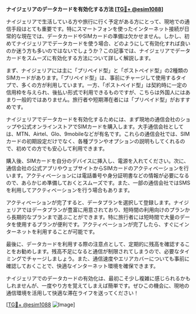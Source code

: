 **ナイジェリアのデータカードを有効化する方法 [[TG💪+ @esim1088](https://t.me/s/esim1088)]**

ナイジェリアで生活している方や旅行に行く予定がある方にとって、現地での通信手段はとても重要です。特にスマートフォンを使ったインターネット接続が日常的な現在では、データカードやSIMカードの準備は欠かせません。しかし、初めてナイジェリアでデータカードを使う場合、どのようにして有効化すれば良いのか迷う方も多いのではないでしょうか？この記事では、ナイジェリアでデータカードをスムーズに有効化する方法について詳しく解説します。

まず、ナイジェリアには主に「プリペイド型」と「ポストペイド型」の2種類のSIMカードがあります。「プリペイド型」は、事前にチャージして使用するタイプで、多くの方が利用しています。一方、「ポストペイド型」は契約時に一定の信用枠を与えられ、後払い形式で利用できるものですが、こちらは外国人にはあまり一般的ではありません。旅行者や短期滞在者には「プリペイド型」がおすすめです。

ナイジェリアでデータカードを有効化するためには、まず現地の通信会社のショップや公式オンラインストアでSIMカードを購入します。大手通信会社としては、MTN、Airtel、Glo、9mobileなどが有名です。これらの通信会社では、SIMカードの初期設定だけでなく、各種プランやオプションの説明もしてくれるので、初めての方でも安心して利用できます。

購入後、SIMカードを自分のデバイスに挿入し、電源を入れてください。次に、通信会社の公式アプリやウェブサイトからSIMカードのアクティベーションを行います。アクティベーションには電話番号や身分証明書などの情報が必要になるので、あらかじめ準備しておくとスムーズです。また、一部の通信会社ではSMSを利用してアクティベーションを行う場合もあります。

アクティベーションが完了すると、データプランを選択して登録します。ナイジェリアではデータプランが豊富に用意されており、短時間の利用向けのプランから長期的なプランまで選ぶことができます。特に旅行者には短時間で大量のデータを使用するプランが便利です。アクティベーションが完了したら、すぐにインターネットを利用することが可能です。

最後に、データカードを利用する際の注意点として、定期的に残高を確認することをお勧めします。残高不足になると通信が制限されてしまうので、必要なタイミングでチャージしましょう。また、通信速度やエリアカバーについても事前に確認しておくことで、快適なインターネット環境を確保できます。

ナイジェリアでのデータカードの有効化は、最初こそ少し複雑に感じられるかもしれませんが、一度やり方を覚えてしまえば簡単です。ぜひこの機会に、現地の通信環境を活用して快適な滞在ライフを送ってください！

[[TG💪+ @esim1088](https://t.me/s/esim1088) ![Image](https://i.postimg.cc/Y0z9fWf4/image.png)]